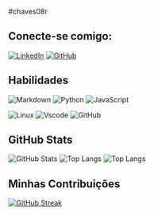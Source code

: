 #chaves08r


## Conecte-se comigo: 

[![LinkedIn](https://img.shields.io/badge/LinkedIn-0075B5?style=for-the-badge&logo=linkedin&logoColor=white)](https://www.linkedin.com/in/jardielen-chaves-8363571b2/)
[![GitHub](https://img.shields.io/badge/GitHub-100000?style=for-the-badge&logo=github&logoColor=white0)](https://github.com/chaves08r)




## Habilidades

![Markdown](https://img.shields.io/badge/Markdown-000?style=for-the-badge&logo=markdown)
![Python](https://img.shields.io/badge/python-3670A0?style=for-the-badge&logo=python&logoColor=ffdd54)
![JavaScript](https://img.shields.io/badge/JavaScript-F7DF1E?style=for-the-badge&logo=javascript&logoColor=black)

![Linux](https://img.shields.io/badge/Linux-000?style=for-the-badge&logo=linux&logoColor=FCC624)
![Vscode](https://img.shields.io/badge/Vscode-007ACC?style=for-the-badge&logo=visual-studio-code&logoColor=white)
![GitHub](https://img.shields.io/badge/GitHub-100000?style=for-the-badge&logo=github&logoColor=white)

## GitHub Stats
![GitHub Stats](https://github-readme-stats.vercel.app/api?username=chaves08r&theme=transparent&bg_color=000&border_color=30A3DC&show_icons=true&icon_color=30A3DC&title_color=E94D5F&text_color=FFF)
![Top Langs](https://github-readme-stats-git-masterrstaa-rickstaa.vercel.app/api/top-langs/?username=chaves08r&bg_color=000&border_color=30A3DC&title_color=E94D5F&text_color=FFF)
![Top Langs](https://github-readme-stats-git-masterrstaa-rickstaa.vercel.app/api/top-langs/?username=chaves08r&layout=compact&bg_color=000&border_color=30A3DC&title_color=E94D5F&text_color=FFF)



## Minhas Contribuições

[![GitHub Streak](https://streak-stats.demolab.com/?user=chaves08r&theme=bear&background=000&border=30A3DC&dates=FFF)](https://git.io/streak-stats)
